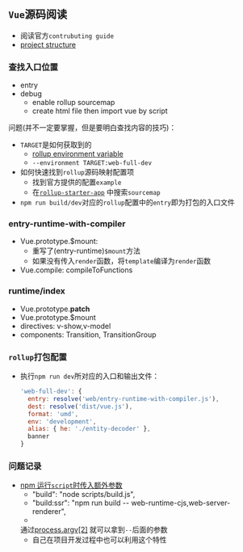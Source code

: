## `Vue`源码阅读

* 阅读官方`contrubuting guide`
* [project structure](https://github.com/vuejs/vue/blob/dev/.github/CONTRIBUTING.md#project-structure)

### 查找入口位置

* entry
* debug
  * enable rollup sourcemap
  * create html file then import vue by script

问题(并不一定要掌握，但是要明白查找内容的技巧)：

* `TARGET`是如何获取到的
  * [rollup environment variable](https://rollupjs.org/guide/en/#--environment-values)
  * `--environment TARGET:web-full-dev`
* 如何快速找到`rollup`源码映射配置项
  * 找到官方提供的配置`example`
  * 在[`rollup-starter-app`](https://github.com/rollup/rollup-starter-app) 中搜索`sourcemap`
* `npm run build/dev`对应的`rollup`配置中的`entry`即为打包的入口文件

### entry-runtime-with-compiler

* Vue.prototype.$mount:
  * 重写了(entry-runtime)`$mount`方法
  * 如果没有传入`render`函数，将`template`编译为`render`函数
* Vue.compile: compileToFunctions

### runtime/index

* Vue.prototype.__patch__
* Vue.prototype.$mount
* directives: v-show,v-model
* components: Transition, TransitionGroup

### `rollup`打包配置

* 执行`npm run dev`所对应的入口和输出文件：
  ```js
  'web-full-dev': {
    entry: resolve('web/entry-runtime-with-compiler.js'),
    dest: resolve('dist/vue.js'),
    format: 'umd',
    env: 'development',
    alias: { he: './entity-decoder' },
    banner
  }
  ```

### 问题记录

* [npm 运行`script`时传入额外参数](https://docs.npmjs.com/cli/v6/commands/npm-run-script)
  * "build": "node scripts/build.js",
  * "build:ssr": "npm run build -- web-runtime-cjs,web-server-renderer",
  *
  通过[process.argv[2]](https://github.com/vuejs/vue/blob/4f81b5db9ab553ca0abe0706ac55ceb861344330/scripts/build.js#L14-L24)
  就可以拿到`--`后面的参数
  * 自己在项目开发过程中也可以利用这个特性
